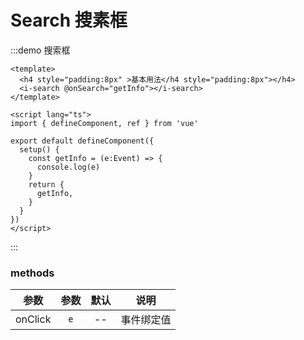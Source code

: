 # Search 搜素框

:::demo 搜索框

```vue
<template>
  <h4 style="padding:8px" >基本用法</h4 style="padding:8px"></h4>
  <i-search @onSearch="getInfo"></i-search>
</template>

<script lang="ts">
import { defineComponent, ref } from 'vue'

export default defineComponent({
  setup() {
    const getInfo = (e:Event) => {
      console.log(e)
    }
    return {
      getInfo,
    }
  }
})
</script>
```

:::

### methods

|  参数   | 参数 | 默认 |    说明    |
| :-----: | :--: | :--: | :--------: |
| onClick | `e`  |  --  | 事件绑定值 |

